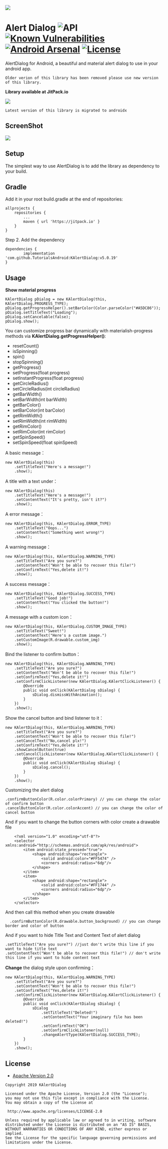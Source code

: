 ![](https://github.com/TutorialsAndroid/KAlertDialog/blob/master/sample/src/main/res/mipmap-xxhdpi/ic_launcher.png)

Alert Dialog ![API](https://img.shields.io/badge/API-21%2B-brightgreen.svg?style=flat) [![Known Vulnerabilities](https://snyk.io/test/github/TutorialsAndroid/KAlertDialog/badge.svg?targetFile=library%2Fbuild.gradle)](https://snyk.io/test/github/TutorialsAndroid/KAlertDialog?targetFile=library%2Fbuild.gradle) [![Android Arsenal](https://img.shields.io/badge/Android%20Arsenal-KAlertDiaog-blue.svg?style=flat)](https://android-arsenal.com/details/1/7588) [![License](https://img.shields.io/badge/License-Apache%202.0-green.svg)](https://opensource.org/licenses/Apache-2.0)
===================
AlertDialog for Android, a beautiful and material alert dialog to use in your android app.

`Older verion of this library has been removed please use new version of this library.`

**Library available at JitPack.io**

[![](https://jitpack.io/v/TutorialsAndroid/KAlertDialog.svg)](https://jitpack.io/#TutorialsAndroid/KAlertDialog)

`Latest version of this library is migrated to androidx`

## ScreenShot
![](https://github.com/TutorialsAndroid/KAlertDialog/blob/master/art/device-2019-03-23-132617.png)

## Setup
The simplest way to use AlertDialog is to add the library as dependency to your build.

## Gradle

Add it in your root build.gradle at the end of repositories:

	allprojects {
		repositories {
			...
			maven { url 'https://jitpack.io' }
		}
	}

Step 2. Add the dependency

	dependencies {
	        implementation 'com.github.TutorialsAndroid:KAlertDialog:v5.0.19'
	}

## Usage

**Show material progress**

    KAlertDialog pDialog = new KAlertDialog(this, KAlertDialog.PROGRESS_TYPE);
    pDialog.getProgressHelper().setBarColor(Color.parseColor("#A5DC86"));
    pDialog.setTitleText("Loading");
    pDialog.setCancelable(false);
    pDialog.show();


You can customize progress bar dynamically with materialish-progress methods via **KAlertDialog.getProgressHelper()**:
- resetCount()
- isSpinning()
- spin()
- stopSpinning()
- getProgress()
- setProgress(float progress)
- setInstantProgress(float progress)
- getCircleRadius()
- setCircleRadius(int circleRadius)
- getBarWidth()
- setBarWidth(int barWidth)
- getBarColor()
- setBarColor(int barColor)
- getRimWidth()
- setRimWidth(int rimWidth)
- getRimColor()
- setRimColor(int rimColor)
- getSpinSpeed()
- setSpinSpeed(float spinSpeed)

A basic message：

    new KAlertDialog(this)
        .setTitleText("Here's a message!")
        .show();

A title with a text under：

    new KAlertDialog(this)
        .setTitleText("Here's a message!")
        .setContentText("It's pretty, isn't it?")
        .show();

A error message：

    new KAlertDialog(this, KAlertDialog.ERROR_TYPE)
        .setTitleText("Oops...")
        .setContentText("Something went wrong!")
        .show();

A warning message：

    new KAlertDialog(this, KAlertDialog.WARNING_TYPE)
        .setTitleText("Are you sure?")
        .setContentText("Won't be able to recover this file!")
        .setConfirmText("Yes,delete it!")
        .show();

A success message：

    new KAlertDialog(this, KAlertDialog.SUCCESS_TYPE)
        .setTitleText("Good job!")
        .setContentText("You clicked the button!")
        .show();

A message with a custom icon：

    new KAlertDialog(this, KAlertDialog.CUSTOM_IMAGE_TYPE)
        .setTitleText("Sweet!")
        .setContentText("Here's a custom image.")
        .setCustomImage(R.drawable.custom_img)
        .show();

Bind the listener to confirm button：

    new KAlertDialog(this, KAlertDialog.WARNING_TYPE)
        .setTitleText("Are you sure?")
        .setContentText("Won't be able to recover this file!")
        .setConfirmText("Yes,delete it!")
        .setConfirmClickListener(new KAlertDialog.KAlertClickListener() {
            @Override
            public void onClick(KAlertDialog sDialog) {
                sDialog.dismissWithAnimation();
            }
        })
        .show();

Show the cancel button and bind listener to it：

    new KAlertDialog(this, KAlertDialog.WARNING_TYPE)
        .setTitleText("Are you sure?")
        .setContentText("Won't be able to recover this file!")
        .setCancelText("No,cancel plx!")
        .setConfirmText("Yes,delete it!")
        .showCancelButton(true)
        .setCancelClickListener(new KAlertDialog.KAlertClickListener() {
            @Override
            public void onClick(KAlertDialog sDialog) {
                sDialog.cancel();
            }
        })
        .show();

Customizing the alert dialog

    .confirmButtonColor(R.color.colorPrimary) // you can change the color of confirm button
    .cancelButtonColor(R.color.colorAccent) // you can change the color of cancel button

And if you want to change the button corners with color create a drawable file

        <?xml version="1.0" encoding="utf-8"?>
        <selector xmlns:android="http://schemas.android.com/apk/res/android">
            <item android:state_pressed="true">
                <shape android:shape="rectangle">
                    <solid android:color="#FF5474" />
                    <corners android:radius="6dp"/>
                </shape>
            </item>
            <item>
                <shape android:shape="rectangle">
                    <solid android:color="#FF1744" />
                    <corners android:radius="6dp"/>
                </shape>
            </item>
        </selector>

And then call this method when you create drawable

      .confirmButtonColor(R.drawable.button_background) // you can change border and color of button
      
And if you want to hide Title Text and Content Text of alert dialog

	.setTitleText("Are you sure?") //just don't write this line if you want to hide title text
	.setContentText("Won't be able to recover this file!") // don't write this line if you want to hide content text

**Change** the dialog style upon confirming：

    new KAlertDialog(this, KAlertDialog.WARNING_TYPE)
        .setTitleText("Are you sure?")
        .setContentText("Won't be able to recover this file!")
        .setConfirmText("Yes,delete it!")
        .setConfirmClickListener(new KAlertDialog.KAlertClickListener() {
            @Override
            public void onClick(KAlertDialog sDialog) {
                sDialog
                    .setTitleText("Deleted!")
                    .setContentText("Your imaginary file has been deleted!")
                    .setConfirmText("OK")
                    .setConfirmClickListener(null)
                    .changeAlertType(KAlertDialog.SUCCESS_TYPE);
            }
        })
        .show();
        
 ## License

* [Apache Version 2.0](http://www.apache.org/licenses/LICENSE-2.0.html)

```
Copyright 2019 KAlertDialog

Licensed under the Apache License, Version 2.0 (the "License");
you may not use this file except in compliance with the License.
You may obtain a copy of the License at

 http://www.apache.org/licenses/LICENSE-2.0

Unless required by applicable law or agreed to in writing, software
distributed under the License is distributed on an "AS IS" BASIS,
WITHOUT WARRANTIES OR CONDITIONS OF ANY KIND, either express or implied.
See the License for the specific language governing permissions and
limitations under the License.
       
